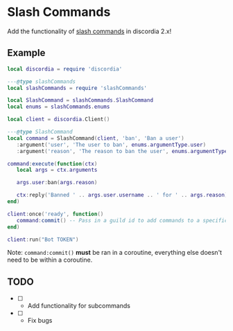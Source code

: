 # Slash Commands

Add the functionality of [slash commands](https://discord.com/developers/docs/interactions/slash-commands) in discordia 2.x!

## Example

```lua
local discordia = require 'discordia'

---@type slashCommands
local slashCommands = require 'slashCommands'

local SlashCommand = slashCommands.SlashCommand
local enums = slashCommands.enums

local client = discordia.Client()

---@type SlashCommand
local command = SlashCommand(client, 'ban', 'Ban a user')
   :argument('user', 'The user to ban', enums.argumentType.user)
   :argument('reason', 'The reason to ban the user', enums.argumentType.string)

command:execute(function(ctx)
   local args = ctx.arguments

   args.user:ban(args.reason)

   ctx:reply('Banned ' .. args.user.username .. ' for ' .. args.reason)
end)

client:once('ready', function()
   command:commit() -- Pass in a guild id to add commands to a specific guild
end)

client:run("Bot TOKEN")
```

Note: `command:commit()` **must** be ran in a coroutine, everything else doesn't need to be within a coroutine.

## TODO

* [ ] - Add functionality for subcommands
* [ ] - Fix bugs